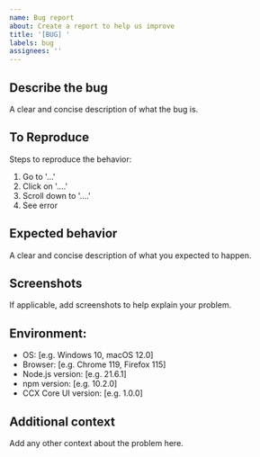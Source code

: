 ```yaml
---
name: Bug report
about: Create a report to help us improve
title: '[BUG] '
labels: bug
assignees: ''
---
```


## Describe the bug
A clear and concise description of what the bug is.

## To Reproduce
Steps to reproduce the behavior:
1. Go to '...'
2. Click on '....'
3. Scroll down to '....'
4. See error

## Expected behavior
A clear and concise description of what you expected to happen.

## Screenshots
If applicable, add screenshots to help explain your problem.

## Environment:
 - OS: [e.g. Windows 10, macOS 12.0]
 - Browser: [e.g. Chrome 119, Firefox 115]
 - Node.js version: [e.g. 21.6.1]
 - npm version: [e.g. 10.2.0]
 - CCX Core UI version: [e.g. 1.0.0]

## Additional context
Add any other context about the problem here.